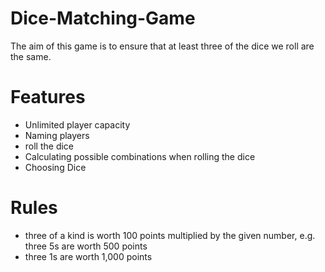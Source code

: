 # Dice-Matching-Game

The aim of this game is to ensure that at least three of the dice we roll are the same.

# Features

+ Unlimited player capacity
+ Naming players
+ roll the dice
+ Calculating possible combinations when rolling the dice
+ Choosing Dice

# Rules

+ three of a kind is worth 100 points multiplied by the given number, e.g. three 5s are worth 500 points
+ three 1s are worth 1,000 points
